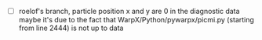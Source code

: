 - [ ] roelof's branch, particle position x and y are 0 in the diagnostic data
maybe it's due to the fact that WarpX/Python/pywarpx/picmi.py (starting from line 2444) is not up to data